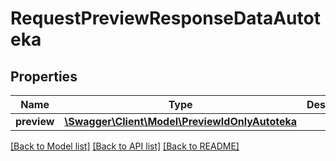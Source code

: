 # RequestPreviewResponseDataAutoteka

## Properties
Name | Type | Description | Notes
------------ | ------------- | ------------- | -------------
**preview** | [**\Swagger\Client\Model\PreviewIdOnlyAutoteka**](PreviewIdOnlyAutoteka.md) |  | [optional] 

[[Back to Model list]](../../README.md#documentation-for-models) [[Back to API list]](../../README.md#documentation-for-api-endpoints) [[Back to README]](../../README.md)

